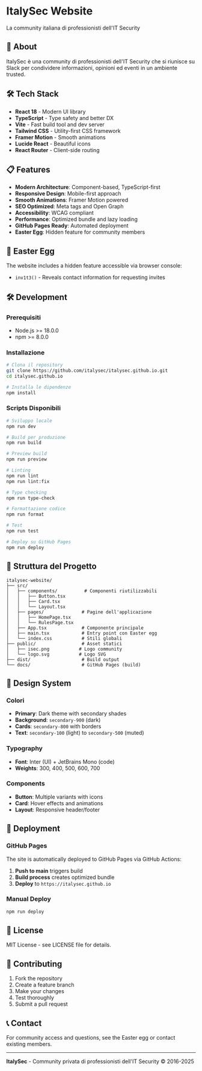 # ItalySec Website

La community italiana di professionisti dell'IT Security

## 🚀 About

ItalySec è una community di professionisti dell'IT Security che si riunisce su Slack per condividere informazioni, opinioni ed eventi in un ambiente trusted.

## 🛠️ Tech Stack

- **React 18** - Modern UI library
- **TypeScript** - Type safety and better DX
- **Vite** - Fast build tool and dev server
- **Tailwind CSS** - Utility-first CSS framework
- **Framer Motion** - Smooth animations
- **Lucide React** - Beautiful icons
- **React Router** - Client-side routing

## 📋 Features

- **Modern Architecture**: Component-based, TypeScript-first
- **Responsive Design**: Mobile-first approach
- **Smooth Animations**: Framer Motion powered
- **SEO Optimized**: Meta tags and Open Graph
- **Accessibility**: WCAG compliant
- **Performance**: Optimized bundle and lazy loading
- **GitHub Pages Ready**: Automated deployment
- **Easter Egg**: Hidden feature for community members

## 🥚 Easter Egg

The website includes a hidden feature accessible via browser console:

- `inv1t3()` - Reveals contact information for requesting invites

## 🛠️ Development

### Prerequisiti

- Node.js >= 18.0.0
- npm >= 8.0.0

### Installazione

```bash
# Clona il repository
git clone https://github.com/italysec/italysec.github.io.git
cd italysec.github.io

# Installa le dipendenze
npm install
```

### Scripts Disponibili

```bash
# Sviluppo locale
npm run dev

# Build per produzione
npm run build

# Preview build
npm run preview

# Linting
npm run lint
npm run lint:fix

# Type checking
npm run type-check

# Formattazione codice
npm run format

# Test
npm run test

# Deploy su GitHub Pages
npm run deploy
```

## 📁 Struttura del Progetto

```
italysec-website/
├── src/
│   ├── components/          # Componenti riutilizzabili
│   │   ├── Button.tsx
│   │   ├── Card.tsx
│   │   └── Layout.tsx
│   ├── pages/              # Pagine dell'applicazione
│   │   ├── HomePage.tsx
│   │   └── RulesPage.tsx
│   ├── App.tsx             # Componente principale
│   ├── main.tsx            # Entry point con Easter egg
│   └── index.css           # Stili globali
├── public/                 # Asset statici
│   ├── isec.png           # Logo community
│   └── logo.svg           # Logo SVG
├── dist/                   # Build output
└── docs/                   # GitHub Pages (build)
```

## 🎨 Design System

### Colori
- **Primary**: Dark theme with secondary shades
- **Background**: `secondary-900` (dark)
- **Cards**: `secondary-800` with borders
- **Text**: `secondary-100` (light) to `secondary-500` (muted)

### Typography
- **Font**: Inter (UI) + JetBrains Mono (code)
- **Weights**: 300, 400, 500, 600, 700

### Components
- **Button**: Multiple variants with icons
- **Card**: Hover effects and animations
- **Layout**: Responsive header/footer

## 🚀 Deployment

### GitHub Pages
The site is automatically deployed to GitHub Pages via GitHub Actions:

1. **Push to main** triggers build
2. **Build process** creates optimized bundle
3. **Deploy** to `https://italysec.github.io`

### Manual Deploy
```bash
npm run deploy
```

## 📄 License

MIT License - see LICENSE file for details.

## 🤝 Contributing

1. Fork the repository
2. Create a feature branch
3. Make your changes
4. Test thoroughly
5. Submit a pull request

## 📞 Contact

For community access and questions, see the Easter egg or contact existing members.

---

**ItalySec** - Community privata di professionisti dell'IT Security © 2016-2025